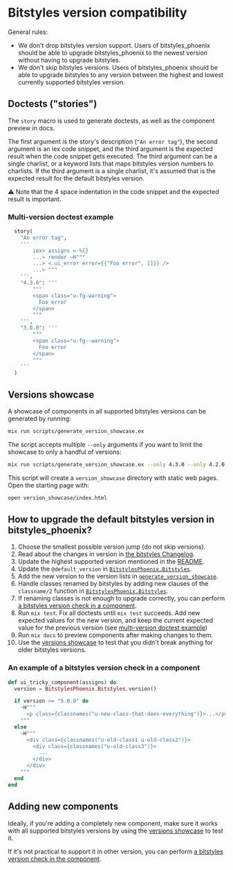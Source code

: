 # Bitstyles version compatibility

General rules:

- We don't drop bitstyles version support. Users of bitstyles_phoenix should be able to upgrade bitstyles_phoenix to the newest version without having to upgrade bitstyles.
- We don't skip bitstyles versions. Users of bitstyles_phoenix should be able to upgrade bitstyles to any version between the highest and lowest currently supported bitstyles version.

## Doctests ("stories")

The `story` macro is used to generate doctests, as well as the component preview in docs.

The first argument is the story's description (`"An error tag"`), the second argument is an iex code snippet, and the third argument is the expected result when the code snippet gets executed. The third argument can be a single charlist, or a keyword lists that maps bitstyles version numbers to charlists. If the third argument is a single charlist, it's assumed that is the expected result for the default bitstyles version.

⚠️ Note that the 4 space indentation in the code snippet and the expected result is important.

### Multi-version doctest example

```elixir
  story(
    "An error tag",
    '''
        iex> assigns = %{}
        ...> render ~H"""
        ...> <.ui_error error={{"Foo error", []}} />
        ...> """
    ''',
    "4.3.0": '''
        """
        <span class="u-fg-warning">
          Foo error
        </span>
        """
    ''',
    "3.0.0": '''
        """
        <span class="u-fg--warning">
          Foo error
        </span>
        """
    '''
  )
```

## Versions showcase

A showcase of components in all supported bitstyles versions can be generated by running:

```bash
mix run scripts/generate_version_showcase.ex
```

The script accepts multiple `--only` arguments if you want to limit the showcase to only a handful of versions:

```bash
mix run scripts/generate_version_showcase.ex --only 4.3.0 --only 4.2.0
```

This script will create a `version_showcase` directory with static web pages. Open the starting page with:

```bash
open version_showcase/index.html
```

## How to upgrade the default bitstyles version in bitstyles_phoenix?

1. Choose the smallest possible version jump (do not skip versions).
2. Read about the changes in version in [the bitstyles Changelog](https://github.com/bitcrowd/bitstyles/blob/main/CHANGELOG.md).
3. Update the highest supported version mentioned in the [README](../README.md).
4. Update the `@default_version` in [`BitstylesPhoenix.Bitstyles`](../lib/bitstyles_phoenix/bitstyles.ex).
5. Add the new version to the version lists in [`generate_version_showcase`](../scripts/generate_version_showcase.ex).
6. Handle classes renamed by bitstyles by adding new clauses of the `classname/2` function in [`BitstylesPhoenix.Bitstyles`](../lib/bitstyles_phoenix/bitstyles.ex).
7. If renaming classes is not enough to upgrade correctly, you can perform [a bitstyles version check in a component](#an-example-of-a-bitstyles-version-check-in-a-component).
8. Run `mix test`. Fix all doctests until `mix test` succeeds. Add new expected values for the new version, and keep the current expected value for the previous version (see [multi-version doctest example](#multi-version-doctest-example))
9. Run `mix docs` to preview components after making changes to them.
10. Use the [versions showcase](#versions-showcase) to test that you didn't break anything for older bitstyles versions.

### An example of a bitstyles version check in a component

```elixir
def ui_tricky_component(assigns) do
  version = BitstylesPhoenix.Bitstyles.version()

  if version >= "5.0.0" do
    ~H"""
      <p class={classnames("u-new-class-that-does-everything")}>...</p>
    """
  else
    ~H"""
      <div class={classnames("u-old-class1 u-old-class2")}>
        <div class={classnames("u-old-class3")}>
          ...
        </div>
      </div>
    """
  end
end
```

## Adding new components

Ideally, if you're adding a completely new component, make sure it works with all supported bitstyles versions by using the [versions showcase](#versions-showcase) to test it.

If it's not practical to support it in other version, you can perform [a bitstyles version check in the component](#an-example-of-a-bitstyles-version-check-in-a-component).
